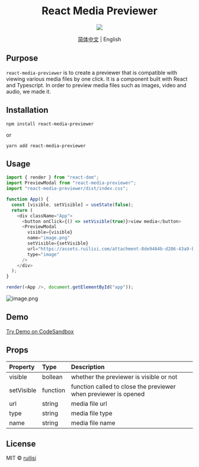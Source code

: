 <h1 align="center">React Media Previewer</h1>
<p align="center">
  <a href="https://drone.ruilisi.com/ruilisi/react-media-previewer" title="Build Status">
    <img src="https://drone.ruilisi.com/api/badges/ruilisi/react-media-previewer/status.svg?ref=refs/heads/master">
  </a>
</p>

<p align="center">
  <a href="README-CN.md">简体中文</a> | English
</p>

## Purpose

`react-media-previewer` is to create a previewer that is compatible with viewing various media files by one click. It is a component built with React and Typescript. In order to preview media files such as images, video and audio, we made it.

## Installation

```
npm install react-media-previewer
```

or

```
yarn add react-media-previewer
```

## Usage

```js
import { render } from "react-dom";
import PreviewModal from "react-media-previewer";
import "react-media-previewer/dist/index.css";

function App() {
  const [visible, setVisible] = useState(false);
  return (
    <div className="App">
      <button onClick={() => setVisible(true)}>view media</button>
      <PreviewModal
        visible={visible}
        name="image.png"
        setVisible={setVisible}
        url="https://assets.ruilisi.com/attachment-8de9464b-d286-43a9-b18e-f8a984bf8623.jpg"
        type="image"
      />
    </div>
  );
}

render(<App />, document.getElementById("app"));
```

![image.png](https://assets.ruilisi.com/yyTyIwbMHNcbb7txVjdjog==)

## Demo

[Try Demo on CodeSandbox](https://codesandbox.io/s/react-media-previewer-9teg9p)

## Props

| Property   | Type     | Description                                                     |
| :--------- | :------- | :-------------------------------------------------------------- |
| visible    | bollean  | whether the previewer is visible or not                         |
| setVisible | function | function called to close the previewer when previewer is opened |
| url        | string   | media file url                                                  |
| type       | string   | media file type                                                 |
| name       | string   | media file name                                                 |

## License

MIT © [ruilisi](https://github.com/ruilisi)
